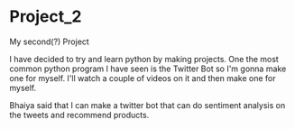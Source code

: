 # Project_2
My second(?) Project

I have decided to try and learn python by making projects. One the most common python program I have seen is the Twitter Bot so I'm gonna make one for myself.
I'll watch a couple of videos on it and then make one for myself.

Bhaiya said that I can make a twitter bot that can do sentiment analysis on the tweets and recommend products.
